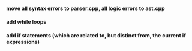#### move all syntax errors to parser.cpp, all logic errors to ast.cpp
#### add while loops
#### add if statements (which are related to, but distinct from, the current if expressions)